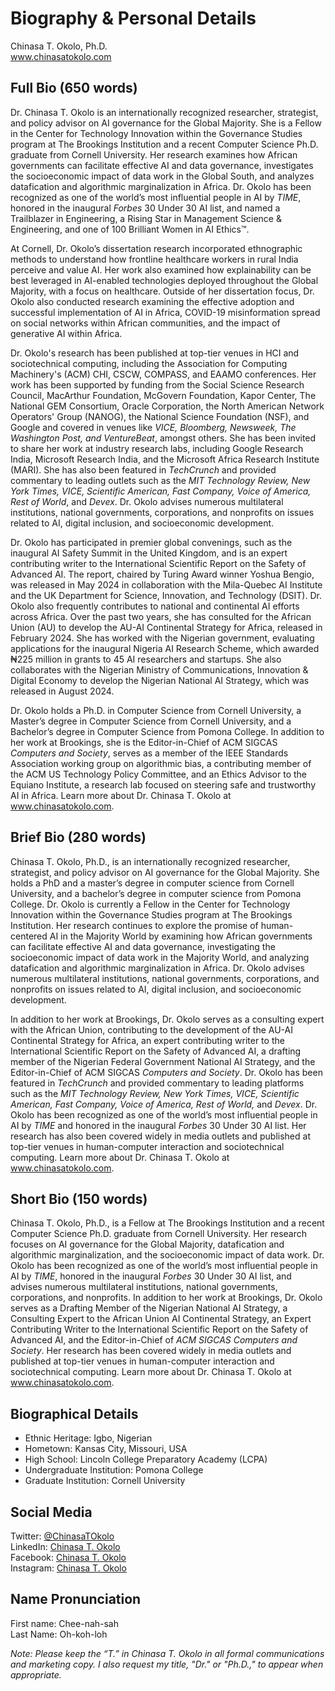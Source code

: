 # Biography & Personal Details
Chinasa T. Okolo, Ph.D. \
www.chinasatokolo.com

## Full Bio (650 words)
Dr. Chinasa T. Okolo is an internationally recognized researcher, strategist, and policy advisor on AI governance for the Global Majority. She is a Fellow in the Center for Technology Innovation within the Governance Studies program at The Brookings Institution and a recent Computer Science Ph.D. graduate from Cornell University. Her research examines how African governments can facilitate effective AI and data governance, investigates the socioeconomic impact of data work in the Global South, and analyzes datafication and algorithmic marginalization in Africa. Dr. Okolo has been recognized as one of the world’s most influential people in AI by _TIME_, honored in the inaugural _Forbes_ 30 Under 30 AI list, and named a Trailblazer in Engineering, a Rising Star in Management Science & Engineering, and one of 100 Brilliant Women in AI Ethics™.
 
At Cornell, Dr. Okolo’s dissertation research incorporated ethnographic methods to understand how frontline healthcare workers in rural India perceive and value AI. Her work also examined how explainability can be best leveraged in AI-enabled technologies deployed throughout the Global Majority, with a focus on healthcare. Outside of her dissertation focus, Dr. Okolo also conducted research examining the effective adoption and successful implementation of AI in Africa, COVID-19 misinformation spread on social networks within African communities, and the impact of generative AI within Africa.

Dr. Okolo's research has been published at top-tier venues in HCI and sociotechnical computing, including the Association for Computing Machinery's (ACM) CHI, CSCW, COMPASS, and EAAMO conferences. Her work has been supported by funding from the Social Science Research Council, MacArthur Foundation, McGovern Foundation, Kapor Center, The National GEM Consortium, Oracle Corporation, the North American Network Operators' Group (NANOG), the National Science Foundation (NSF), and Google and covered in venues like _VICE, Bloomberg, Newsweek, The Washington Post, and VentureBeat_, amongst others. She has been invited to share her work at industry research labs, including Google Research India, Microsoft Research India, and the Microsoft Africa Research Institute (MARI). She has also been featured in _TechCrunch_ and provided commentary to leading outlets such as the _MIT Technology Review, New York Times, VICE, Scientific American, Fast Company, Voice of America, Rest of World_, and _Devex_. Dr. Okolo advises numerous multilateral institutions, national governments, corporations, and nonprofits on issues related to AI, digital inclusion, and socioeconomic development.

Dr. Okolo has participated in premier global convenings, such as the inaugural AI Safety Summit in the United Kingdom, and is an expert contributing writer to the International Scientific Report on the Safety of Advanced AI. The report, chaired by Turing Award winner Yoshua Bengio, was released in May 2024 in collaboration with the Mila-Quebec AI Institute and the UK Department for Science, Innovation, and Technology (DSIT). Dr. Okolo also frequently contributes to national and continental AI efforts across Africa. Over the past two years, she has consulted for the African Union (AU) to develop the AU-AI Continental Strategy for Africa, released in February 2024. She has worked with the Nigerian government, evaluating applications for the inaugural Nigeria AI Research Scheme, which awarded ₦225 million in grants to 45 AI researchers and startups. She also collaborates with the Nigerian Ministry of Communications, Innovation & Digital Economy to develop the Nigerian National AI Strategy, which was released in August 2024.
 
Dr. Okolo holds a Ph.D. in Computer Science from Cornell University, a Master’s degree in Computer Science from Cornell University, and a Bachelor’s degree in Computer Science from Pomona College. In addition to her work at Brookings, she is the Editor-in-Chief of ACM SIGCAS _Computers and Society_, serves as a member of the IEEE Standards Association working group on algorithmic bias, a contributing member of the ACM US Technology Policy Committee, and an Ethics Advisor to the Equiano Institute, a research lab focused on steering safe and trustworthy AI in Africa. Learn more about Dr. Chinasa T. Okolo at www.chinasatokolo.com.

## Brief Bio (280 words)
Chinasa T. Okolo, Ph.D., is an internationally recognized researcher, strategist, and policy advisor on AI governance for the Global Majority. She holds a PhD and a master’s degree in computer science from Cornell University, and a bachelor’s degree in computer science from Pomona College. Dr. Okolo is currently a Fellow in the Center for Technology Innovation within the Governance Studies program at The Brookings Institution. Her research continues to explore the promise of human-centered AI in the Majority World by examining how African governments can facilitate effective AI and data governance, investigating the socioeconomic impact of data work in the Majority World, and analyzing datafication and algorithmic marginalization in Africa. Dr. Okolo advises numerous multilateral institutions, national governments, corporations, and nonprofits on issues related to AI, digital inclusion, and socioeconomic development.

In addition to her work at Brookings, Dr. Okolo serves as a consulting expert with the African Union, contributing to the development of the AU-AI Continental Strategy for Africa, an expert contributing writer to the International Scientific Report on the Safety of Advanced AI, a drafting member of the Nigerian Federal Government National AI Strategy, and the Editor-in-Chief of ACM SIGCAS _Computers and Society_. Dr. Okolo has been featured in _TechCrunch_ and provided commentary to leading platforms such as the _MIT Technology Review, New York Times, VICE, Scientific American, Fast Company, Voice of America, Rest of World,_ and _Devex_. Dr. Okolo has been recognized as one of the world’s most influential people in AI by _TIME_ and honored in the inaugural _Forbes_ 30 Under 30 AI list. Her research has also been covered widely in media outlets and published at top-tier venues in human-computer interaction and sociotechnical computing. Learn more about Dr. Chinasa T. Okolo at www.chinasatokolo.com.

## Short Bio (150 words)
Chinasa T. Okolo, Ph.D., is a Fellow at The Brookings Institution and a recent Computer Science Ph.D. graduate from Cornell University. Her research focuses on AI governance for the Global Majority, datafication and algorithmic marginalization, and the socioeconomic impact of data work. Dr. Okolo has been recognized as one of the world’s most influential people in AI by _TIME_, honored in the inaugural _Forbes_ 30 Under 30 AI list, and advises numerous multilateral institutions, national governments, corporations, and nonprofits. In addition to her work at Brookings, Dr. Okolo serves as a Drafting Member of the Nigerian National AI Strategy, a Consulting Expert to the African Union AI Continental Strategy, an Expert Contributing Writer to the International Scientific Report on the Safety of Advanced AI, and the Editor-in-Chief of _ACM SIGCAS Computers and Society_. Her research has been covered widely in media outlets and published at top-tier venues in human-computer interaction and sociotechnical computing. Learn more about Dr. Chinasa T. Okolo at www.chinasatokolo.com. 

## Biographical Details
* Ethnic Heritage: Igbo, Nigerian
* Hometown: Kansas City, Missouri, USA
* High School: Lincoln College Preparatory Academy (LCPA)
* Undergraduate Institution: Pomona College
* Graduate Institution: Cornell University

## Social Media
Twitter: [@ChinasaTOkolo](https://www.twitter.com/ChinasaTOkolo) \
LinkedIn: [Chinasa T. Okolo](https://www.linkedin.com/in/chinasatokolo) \
Facebook: [Chinasa T. Okolo](https://www.facebook.com/ChinasaTOkolo) \
Instagram: [Chinasa T. Okolo](https://www.instagram.com/ChinasaTOkolo)

## Name Pronunciation
First name: Chee-nah-sah 		
Last Name: Oh-koh-loh



_Note: Please keep the “T.” in Chinasa T. Okolo in all formal communications and marketing copy. I also request my title, "Dr." or "Ph.D.," to appear when appropriate._

